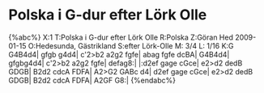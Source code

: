 # Polska i G-dur efter Lörk Olle

{%abc%}
X:1
T:Polska i G-dur efter Lörk Olle
R:Polska
Z:Göran Hed 2009-01-15
O:Hedesunda, Gästrikland
S:efter Lörk-Olle
M: 3/4
L: 1/16
K:G
G4B4d4| gfgb g4d4| c'2>b2 a2g2 fgfe| abag fgfe dcBA|
G4B4d4| gfgbg4d4| c'2>b2 a2g2 fgfe| defag8:|
|:d2ef gage cGce| e2>d2 dedB GDGB| B2d2 cdcA FDFA| A2>G2 GABc d4|
d2ef gage cGce| e2>d2 dedB GDGB| B2d2 cdcA FDFA| A2GF G8:|
{%endabc%}

